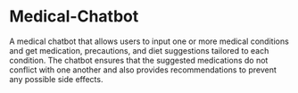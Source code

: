 # Medical-Chatbot
A medical chatbot that allows users to input one or more medical conditions and get medication, precautions, and diet suggestions tailored to each condition. The chatbot ensures that the suggested medications do not conflict with one another and also provides recommendations to prevent any possible side effects.
